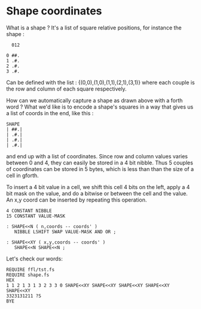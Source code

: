 # Shape coordinates

What is a shape ? It's a list of square relative positions, for instance the shape :
```
  012

0 ##.
1 .#.
2 .#.
3 .#.

```
Can be defined with the list : {(0,0),(1,0),(1,1),(2,1),(3,1)} where each couple is the row and column of each square respectively.

How can we automatically capture a shape as drawn above with a forth word ? What we'd like is to encode a shape's squares in a way that gives us a list of coords in the end, like this :
```
SHAPE
| ##.|
| .#.|
| .#.|
| .#.|
```
and end up with a list of coordinates. Since row and column values varies between 0 and 4, they can easily be stored in a 4 bit nibble. Thus 5 couples of coordinates can be stored in 5 bytes, which is less than than the size of a cell in gforth.

To insert a 4 bit value in a cell, we shift this cell 4 bits on the left, apply a 4 bit mask on the value, and do a bitwise or between the cell and the value. An x,y coord can be inserted by repeating this operation.

 ```
 4 CONSTANT NIBBLE
 15 CONSTANT VALUE-MASK

: SHAPE<<N ( n,coords -- coords' )
    NIBBLE LSHIFT SWAP VALUE-MASK AND OR ;

: SHAPE<<XY ( x,y,coords -- coords' )
    SHAPE<<N SHAPE<<N ;

```
Let's check our words:
```
REQUIRE ffl/tst.fs
REQUIRE shape.fs
HEX
1 1 2 1 3 1 3 2 3 3 0 SHAPE<<XY SHAPE<<XY SHAPE<<XY SHAPE<<XY SHAPE<<XY
3323131211 ?S
BYE
```
